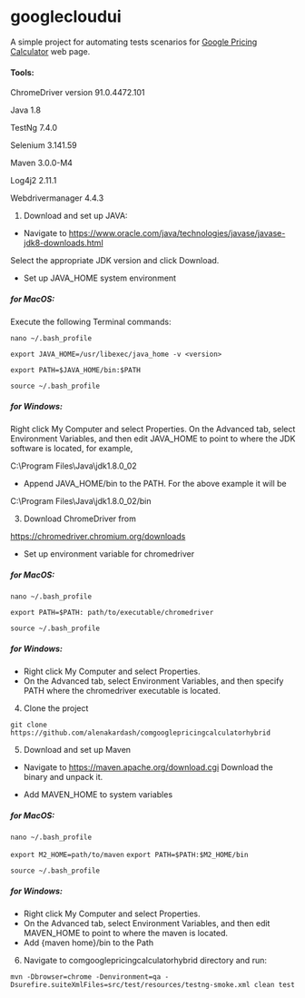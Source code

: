 # googlecloudui
A simple project for automating tests scenarios for [Google Pricing Calculator](https://cloud.google.com/products/calculator) web page.

#### Tools:
ChromeDriver version 91.0.4472.101

Java 1.8

TestNg 7.4.0

Selenium 3.141.59

Maven 3.0.0-M4

Log4j2 2.11.1

Webdrivermanager 4.4.3

1. Download and set up JAVA:

- Navigate to 
https://www.oracle.com/java/technologies/javase/javase-jdk8-downloads.html

Select the appropriate JDK version and click Download.

- Set up JAVA_HOME system environment

##### for MacOS:

Execute the following Terminal commands:

`nano ~/.bash_profile`

`export JAVA_HOME=/usr/libexec/java_home -v <version>`

`export PATH=$JAVA_HOME/bin:$PATH`

`source ~/.bash_profile`

##### for Windows:

Right click My Computer and select Properties.
On the Advanced tab, select Environment Variables, and then edit JAVA_HOME to point to where the JDK software is located, for example, 

C:\Program Files\Java\jdk1.8.0_02

- Append JAVA_HOME/bin to the PATH. For the above example it will be

C:\Program Files\Java\jdk1.8.0_02/bin

3. Download ChromeDriver from

https://chromedriver.chromium.org/downloads

- Set up environment variable for chromedriver

##### for MacOS:

`nano ~/.bash_profile`

`export PATH=$PATH: path/to/executable/chromedriver`

`source ~/.bash_profile`

##### for Windows:

- Right click My Computer and select Properties.
- On the Advanced tab, select Environment Variables, and then specify PATH where the chromedriver executable is located.

4. Clone the project

`git clone https://github.com/alenakardash/comgooglepricingcalculatorhybrid`

5. Download and set up Maven

- Navigate to https://maven.apache.org/download.cgi
Download the binary and unpack it.

- Add MAVEN_HOME to system variables

##### for MacOS:

`nano ~/.bash_profile`

`export M2_HOME=path/to/maven`
`export PATH=$PATH:$M2_HOME/bin`

`source ~/.bash_profile`

##### for Windows:

- Right click My Computer and select Properties.
- On the Advanced tab, select Environment Variables, and then edit MAVEN_HOME to point to where the maven is located.
- Add {maven home}/bin to the Path

 
6. Navigate to comgooglepricingcalculatorhybrid directory and run:

`mvn -Dbrowser=chrome -Denvironment=qa -Dsurefire.suiteXmlFiles=src/test/resources/testng-smoke.xml clean test`